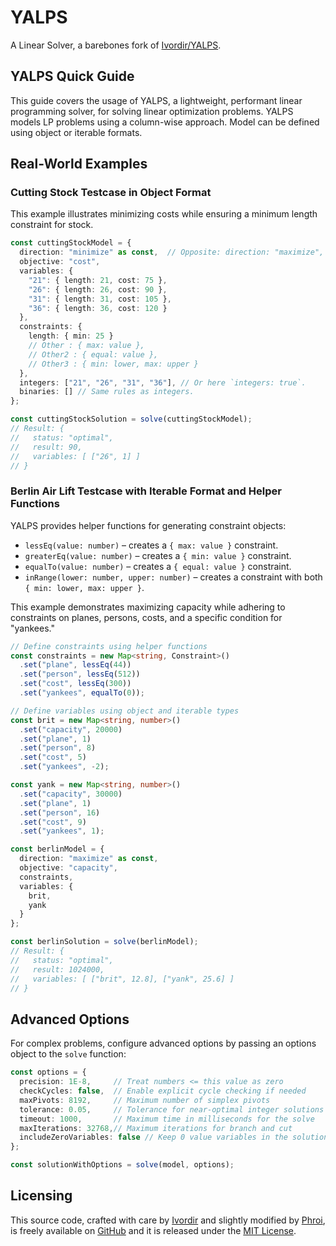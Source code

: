 # YALPS

A Linear Solver, a barebones fork of [Ivordir/YALPS](https://github.com/Ivordir/YALPS).

## YALPS Quick Guide

This guide covers the usage of YALPS, a lightweight, performant linear programming solver, for solving linear optimization problems. YALPS models LP problems using a column-wise approach. Model can be defined using object or iterable formats.

## Real-World Examples

### Cutting Stock Testcase in Object Format

This example illustrates minimizing costs while ensuring a minimum length constraint for stock.

```typescript
const cuttingStockModel = {
  direction: "minimize" as const,  // Opposite: direction: "maximize",
  objective: "cost",
  variables: {
    "21": { length: 21, cost: 75 },
    "26": { length: 26, cost: 90 },
    "31": { length: 31, cost: 105 },
    "36": { length: 36, cost: 120 }
  },
  constraints: {
    length: { min: 25 } 
    // Other : { max: value },
    // Other2 : { equal: value },
    // Other3 : { min: lower, max: upper }
  },
  integers: ["21", "26", "31", "36"], // Or here `integers: true`.
  binaries: [] // Same rules as integers.
};

const cuttingStockSolution = solve(cuttingStockModel);
// Result: { 
//   status: "optimal", 
//   result: 90, 
//   variables: [ ["26", 1] ]
// }
```

### Berlin Air Lift Testcase with Iterable Format and Helper Functions

YALPS provides helper functions for generating constraint objects:

- `lessEq(value: number)` – creates a `{ max: value }` constraint.
- `greaterEq(value: number)` – creates a `{ min: value }` constraint.
- `equalTo(value: number)` – creates a `{ equal: value }` constraint.
- `inRange(lower: number, upper: number)` – creates a constraint with both `{ min: lower, max: upper }`.

This example demonstrates maximizing capacity while adhering to constraints on planes, persons, costs, and a specific condition for "yankees."

```typescript
// Define constraints using helper functions
const constraints = new Map<string, Constraint>()
  .set("plane", lessEq(44)) 
  .set("person", lessEq(512))
  .set("cost", lessEq(300))
  .set("yankees", equalTo(0));

// Define variables using object and iterable types
const brit = new Map<string, number>()
  .set("capacity", 20000)
  .set("plane", 1)
  .set("person", 8)
  .set("cost", 5)
  .set("yankees", -2);

const yank = new Map<string, number>()
  .set("capacity", 30000)
  .set("plane", 1)
  .set("person", 16)
  .set("cost", 9)
  .set("yankees", 1);

const berlinModel = {
  direction: "maximize" as const,
  objective: "capacity",
  constraints,
  variables: {
    brit,
    yank
  }
};

const berlinSolution = solve(berlinModel);
// Result: { 
//   status: "optimal", 
//   result: 1024000, 
//   variables: [ ["brit", 12.8], ["yank", 25.6] ] 
// }
```

## Advanced Options

For complex problems, configure advanced options by passing an options object to the `solve` function:

```typescript
const options = {
  precision: 1E-8,     // Treat numbers <= this value as zero
  checkCycles: false,  // Enable explicit cycle checking if needed
  maxPivots: 8192,     // Maximum number of simplex pivots
  tolerance: 0.05,     // Tolerance for near-optimal integer solutions
  timeout: 1000,       // Maximum time in milliseconds for the solve
  maxIterations: 32768,// Maximum iterations for branch and cut
  includeZeroVariables: false // Keep 0 value variables in the solution
};

const solutionWithOptions = solve(model, options);
```

## Licensing

This source code, crafted with care by [Ivordir](https://github.com/Ivordir) and slightly modified by [Phroi](https://phroi.com/), is freely available on [GitHub](https://github.com/phroi/yalps) and it is released under the [MIT License](./LICENSE).

